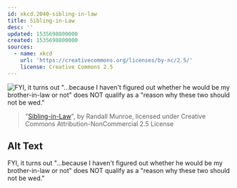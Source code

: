 ```yaml
---
id: xkcd.2040-sibling-in-law
title: Sibling-in-Law
desc: ''
updated: 1535698800000
created: 1535698800000
sources:
  - name: xkcd
    url: 'https://creativecommons.org/licenses/by-nc/2.5/'
    license: Creative Commons 2.5
---
```

![FYI, it turns out "...because I haven't figured out whether he would be my brother-in-law or not" does NOT qualify as a "reason why these two should not be wed."](https://imgs.xkcd.com/comics/sibling_in_law.png)
> "[Sibling-in-Law](https://xkcd.com/2040/)", by Randall Munroe, licensed under Creative Commons Attribution-NonCommercial 2.5 License

## Alt Text
FYI, it turns out "...because I haven't figured out whether he would be my brother-in-law or not" does NOT qualify as a "reason why these two should not be wed."

